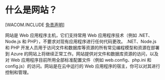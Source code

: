 <properties umbracoNaviHide="0" pageTitle="What are Web Sites" metaKeywords="Azure Web Sites, Azure deployment, Azure configuration changes, Azure deployment update, Azure .NET deployment, Azure .NET deployment" description="Learn how to configure Web Sites in Azure to use a SQL or MySQL数据库, and learn how to configure diagnostics and download logs." linkid="itpro-windows-howto-configure-websites" urlDisplayName="How to Configure Web sites" title="What are Web Sites" authors="timamm" />
<tags ms.service=""
    ms.date=""
    wacn.date=""
    />

# 什么是网站？

[WACOM.INCLUDE [免责声明][免责声明]]

网站是 Web 应用程序主机，它们支持常用 Web 应用程序技术（例如 .NET、Node.js 和 PHP），不要求对现有应用程序进行任何代码更改。 .NET、Node.js 和 PHP 开发人员用于访问文件和数据库等资源的所有常见编程模型和资源在部署到 Azure 的网站上将继续正常工作。网站提供对文件和数据库资源的访问，以及对 Web 应用程序目前所用全部标准配置文件（例如 web.config、php.ini 和 config.js）的访问。网站是在云中运行的 Web 应用程序的宿主，你可以对其进行控制和管理。

  [免责声明]: ../includes/disclaimer.md
